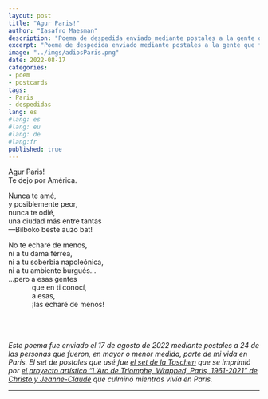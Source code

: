 ```yaml
---
layout: post
title: "Agur Paris!"
author: "Iasafro Maesman"
description: "Poema de despedida enviado mediante postales a la gente que fue, en mayor o menor medida, parte de mi vida en París."
excerpt: "Poema de despedida enviado mediante postales a la gente que fue, en mayor o menor medida, parte de mi vida en París."
image: "../imgs/adiosParis.png"
date: 2022-08-17
categories:
- poem
- postcards
tags:
- Paris
- despedidas
lang: es
#lang: es
#lang: eu
#lang: de
#lang:fr
published: true
---
```


Agur Paris!  
Te dejo por América.  

Nunca te amé,  
y posiblemente peor,  
nunca te odié,  
una ciudad más entre tantas  
—Bilboko beste auzo bat!  

No te echaré de menos,  
ni a tu dama férrea,  
ni a tu soberbia napoleónica,  
ni a tu ambiente burgués...  
...pero a esas gentes  
&nbsp;&nbsp;&nbsp;&nbsp;&nbsp;&nbsp;&nbsp;&nbsp;&nbsp;&nbsp;&nbsp;&nbsp;que en ti conocí,  
&nbsp;&nbsp;&nbsp;&nbsp;&nbsp;&nbsp;&nbsp;&nbsp;&nbsp;&nbsp;&nbsp;&nbsp;a esas,  
&nbsp;&nbsp;&nbsp;&nbsp;&nbsp;&nbsp;&nbsp;&nbsp;&nbsp;&nbsp;&nbsp;&nbsp;¡las echaré de menos!
<br/>
<br/>
<br/>
<br/>
<div class="jumbotron abstract" style="font-style: italic;">
Este poema fue enviado el 17 de agosto de 2022 mediante postales a 24 de las personas que fueron, en mayor o menor medida, parte de mi vida en París. El set de postales que usé fue <a href="https://www.taschen.com/pages/es/catalogue/art/all/22721/facts.christo_and_jeanne_claude_postcard_set.htm">el set de la Taschen</a> que se imprimió por <a href="https://christojeanneclaude.net/artworks/arc-de-triomphe-wrapped/">el proyecto artístico &ldquo;L'Arc de Triomphe, Wrapped, Paris, 1961-2021&rdquo; de Christo y Jeanne-Claude</a> que culminó mientras vivía en París.
</div>

***
